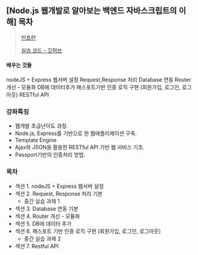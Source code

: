 ## [Node.js 웹개발로 알아보는 백엔드 자바스크립트의 이해] 목차

> [인프런](https://www.inflearn.com/course/node-js-%EC%9B%B9%EA%B0%9C%EB%B0%9C)
>
> [실습 코드 - 깃허브](https://github.com/crongro/node_server_inflearn)



#### **배우는 것들**

nodeJS + Express 웹서버 설정 Request,Response 처리 Database 연동 Router 개선 - 모듈화 DB에 데이터추가 패스포트기반 인증 로직 구현 (회원가입, 로그인, 로그아웃) RESTful API



### 강좌특징

- 웹개발 초급난이도 과정.
- Node.js, Express를 기반으로 한 웹애플리케이션 구축.
- Template Engine
- Ajax와 JSON을 활용한 RESTful API 기반 웹 서비스 기초.
- Passport기반의 인증처리 방법.



### 목차

- 섹션 1. nodeJS + Express 웹서버 설정
- 섹션 2. Request, Response 처리 기본
  - 중간 실습 과제 1
- 섹션 3. Database 연동 기본
- 섹션 4. Router 개선 - 모듈화
- 섹션 5. DB에 데이터 추가
- 섹션 6. 패스포트 기반 인증 로직 구현 (회원가입, 로그인, 로그아웃)
  - 중간 실습 과제 2
- 섹션 7. Restful API

